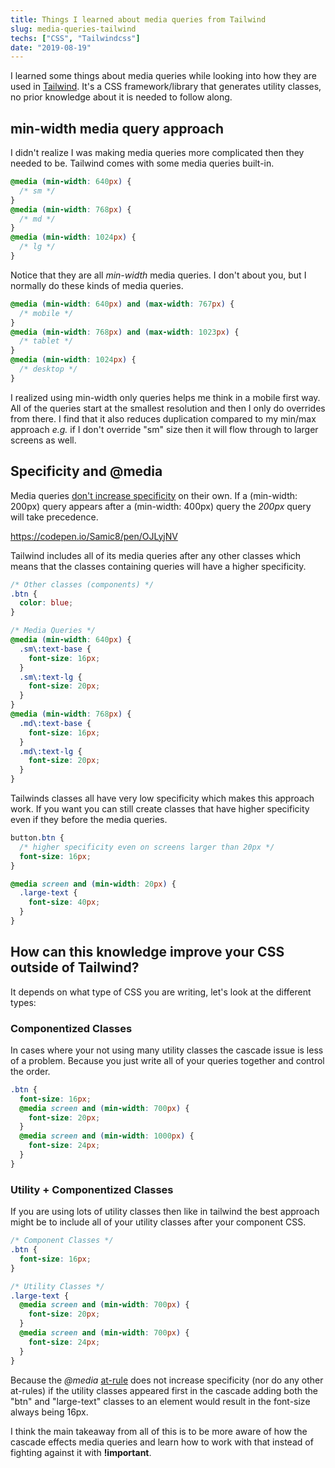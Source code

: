 ```yaml
---
title: Things I learned about media queries from Tailwind
slug: media-queries-tailwind
techs: ["CSS", "Tailwindcss"]
date: "2019-08-19"
---
```


I learned some things about media queries while looking into how they are used in [Tailwind](https://tailwindcss.com/). It's a CSS framework/library that generates utility classes, no prior knowledge about it is needed to follow along.

## min-width media query approach

I didn't realize I was making media queries more complicated then they needed to be. Tailwind comes with some media queries built-in.

```css
@media (min-width: 640px) {
  /* sm */
}
@media (min-width: 768px) {
  /* md */
}
@media (min-width: 1024px) {
  /* lg */
}
```

Notice that they are all _min-width_ media queries. I don't about you, but I normally do these kinds of media queries.

```css
@media (min-width: 640px) and (max-width: 767px) {
  /* mobile */
}
@media (min-width: 768px) and (max-width: 1023px) {
  /* tablet */
}
@media (min-width: 1024px) {
  /* desktop */
}
```

I realized using min-width only queries helps me think in a mobile first way. All of the queries start at the smallest resolution and then I only do overrides from there. I find that it also reduces duplication compared to my min/max approach _e.g._ if I don't override "sm" size then it will flow through to larger screens as well.

## Specificity and @media

Media queries [don't increase specificity](https://css-tricks.com/how-much-specificity-do-rules-have-like-keyframes-and-media/) on their own. If a (min-width: 200px) query appears after a (min-width: 400px) query the _200px_ query will take precedence.

https://codepen.io/Samic8/pen/OJLyjNV

Tailwind includes all of its media queries after any other classes which means that the classes containing queries will have a higher specificity.

```css
/* Other classes (components) */
.btn {
  color: blue;
}

/* Media Queries */
@media (min-width: 640px) {
  .sm\:text-base {
    font-size: 16px;
  }
  .sm\:text-lg {
    font-size: 20px;
  }
}
@media (min-width: 768px) {
  .md\:text-base {
    font-size: 16px;
  }
  .md\:text-lg {
    font-size: 20px;
  }
}
```

Tailwinds classes all have very low specificity which makes this approach work. If you want you can still create classes that have higher specificity even if they before the media queries.

```css
button.btn {
  /* higher specificity even on screens larger than 20px */
  font-size: 16px;
}

@media screen and (min-width: 20px) {
  .large-text {
    font-size: 40px;
  }
}
```

## How can this knowledge improve your CSS outside of Tailwind?

It depends on what type of CSS you are writing, let's look at the different types:

### Componentized Classes

In cases where your not using many utility classes the cascade issue is less of a problem. Because you just write all of your queries together and control the order.

```scss
.btn {
  font-size: 16px;
  @media screen and (min-width: 700px) {
    font-size: 20px;
  }
  @media screen and (min-width: 1000px) {
    font-size: 24px;
  }
}
```

### Utility + Componentized Classes

If you are using lots of utility classes then like in tailwind the best approach might be to include all of your utility classes after your component CSS.

```scss
/* Component Classes */
.btn {
  font-size: 16px;
}

/* Utility Classes */
.large-text {
  @media screen and (min-width: 700px) {
    font-size: 20px;
  }
  @media screen and (min-width: 700px) {
    font-size: 24px;
  }
}
```

Because the _@media_ [at-rule](https://developer.mozilla.org/en-US/docs/Web/CSS/At-rule) does not increase specificity (nor do any other at-rules) if the utility classes appeared first in the cascade adding both the "btn" and "large-text" classes to an element would result in the font-size always being 16px.

I think the main takeaway from all of this is to be more aware of how the cascade effects media queries and learn how to work with that instead of fighting against it with **!important**.
